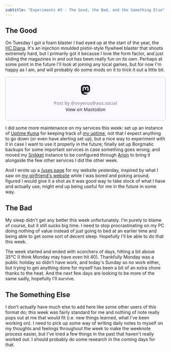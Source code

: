 ```yaml
---
subtitle: "Experiments #3 - The Good, the Bad, and the Something Else"
---
```


## The Good

On Tuesday I got a foam blaster I had eyed up at the start of the year, the
[HC Diana](https://www.frontlinefoam.com/product/haretech-diana-brushless-pistol).
It's an injection moulded pistol-style flywheel blaster that shoots extremely
hard, but I primarily got it because I love the form factor, and just sliding
the magazines in and out has been really fun on its own. Perhaps at some point
in the future I'll look at joining any local games, but for now I'm happy as I
am, and will probably do some mods on it to trick it out a little bit.

<blockquote class="mastodon-embed" data-embed-url="https://aus.social/@ovyerus/113903336689317934/embed" style="background: #FCF8FF; border-radius: 8px; border: 1px solid #C9C4DA; margin: 0; max-width: 540px; min-width: 270px; overflow: hidden; padding: 0;"> <a href="https://aus.social/@ovyerus/113903336689317934" target="_blank" style="align-items: center; color: #1C1A25; display: flex; flex-direction: column; font-family: system-ui, -apple-system, BlinkMacSystemFont, 'Segoe UI', Oxygen, Ubuntu, Cantarell, 'Fira Sans', 'Droid Sans', 'Helvetica Neue', Roboto, sans-serif; font-size: 14px; justify-content: center; letter-spacing: 0.25px; line-height: 20px; padding: 24px; text-decoration: none;"> <svg xmlns="http://www.w3.org/2000/svg" xmlns:xlink="http://www.w3.org/1999/xlink" width="32" height="32" viewBox="0 0 79 75"><path d="M74.7135 16.6043C73.6199 8.54587 66.5351 2.19527 58.1366 0.964691C56.7196 0.756754 51.351 0 38.9148 0H38.822C26.3824 0 23.7135 0.756754 22.2966 0.964691C14.1319 2.16118 6.67571 7.86752 4.86669 16.0214C3.99657 20.0369 3.90371 24.4888 4.06535 28.5726C4.29578 34.4289 4.34049 40.275 4.877 46.1075C5.24791 49.9817 5.89495 53.8251 6.81328 57.6088C8.53288 64.5968 15.4938 70.4122 22.3138 72.7848C29.6155 75.259 37.468 75.6697 44.9919 73.971C45.8196 73.7801 46.6381 73.5586 47.4475 73.3063C49.2737 72.7302 51.4164 72.086 52.9915 70.9542C53.0131 70.9384 53.0308 70.9178 53.0433 70.8942C53.0558 70.8706 53.0628 70.8445 53.0637 70.8179V65.1661C53.0634 65.1412 53.0574 65.1167 53.0462 65.0944C53.035 65.0721 53.0189 65.0525 52.9992 65.0371C52.9794 65.0218 52.9564 65.011 52.9318 65.0056C52.9073 65.0002 52.8819 65.0003 52.8574 65.0059C48.0369 66.1472 43.0971 66.7193 38.141 66.7103C29.6118 66.7103 27.3178 62.6981 26.6609 61.0278C26.1329 59.5842 25.7976 58.0784 25.6636 56.5486C25.6622 56.5229 25.667 56.4973 25.6775 56.4738C25.688 56.4502 25.7039 56.4295 25.724 56.4132C25.7441 56.397 25.7678 56.3856 25.7931 56.3801C25.8185 56.3746 25.8448 56.3751 25.8699 56.3816C30.6101 57.5151 35.4693 58.0873 40.3455 58.086C41.5183 58.086 42.6876 58.086 43.8604 58.0553C48.7647 57.919 53.9339 57.6701 58.7591 56.7361C58.8794 56.7123 58.9998 56.6918 59.103 56.6611C66.7139 55.2124 73.9569 50.665 74.6929 39.1501C74.7204 38.6967 74.7892 34.4016 74.7892 33.9312C74.7926 32.3325 75.3085 22.5901 74.7135 16.6043ZM62.9996 45.3371H54.9966V25.9069C54.9966 21.8163 53.277 19.7302 49.7793 19.7302C45.9343 19.7302 44.0083 22.1981 44.0083 27.0727V37.7082H36.0534V27.0727C36.0534 22.1981 34.124 19.7302 30.279 19.7302C26.8019 19.7302 25.0651 21.8163 25.0617 25.9069V45.3371H17.0656V25.3172C17.0656 21.2266 18.1191 17.9769 20.2262 15.568C22.3998 13.1648 25.2509 11.9308 28.7898 11.9308C32.8859 11.9308 35.9812 13.492 38.0447 16.6111L40.036 19.9245L42.0308 16.6111C44.0943 13.492 47.1896 11.9308 51.2788 11.9308C54.8143 11.9308 57.6654 13.1648 59.8459 15.568C61.9529 17.9746 63.0065 21.2243 63.0065 25.3172L62.9996 45.3371Z" fill="currentColor"/></svg> <div style="color: #787588; margin-top: 16px;">Post by @ovyerus@aus.social</div> <div style="font-weight: 500;">View on Mastodon</div> </a> </blockquote> <script data-allowed-prefixes="https://aus.social/" async src="https://staticcdn.aus.social/embed.js"></script>

I did some more maintenance on my services this week: set up an instance of
[Uptime Kuma](https://github.com/louislam/uptime-kuma) for keeping track of
[my uptime](https://status.ovy.sh), not that I expect anything to go down (or
even have alerting set up), but a nice way to experiment with it in case I want
to use it properly in the future; finally set up Borgmatic backups for some
important services in case something goes wrong; and moved my
[Snikket](https://snikket.org) instance to be configured through
[Arion](https://docs.hercules-ci.com/arion/) to bring it alongside the few other
services I did the other week.

And I wrote up a [/uses page](/uses) for my website yesterday, inspired by what
I saw on [my girlfriend's website](https://natalie.sh/uses) while I was bored
and poking around, figured I would give it a shot as it was good way to take
stock of what I have and actually use; might end up being useful for me in the
future in some way.

## The Bad

My sleep didn't get any better this week unfortunately. I'm purely to blame of
course, but it still sucks big time. I need to stop procrastinating on my PC
doing nothing of value instead of just going to bed at an earlier time and being
able to get some sort of decent sleep. Hopefully I'll be able to do that this
week.

The week started and ended with scorchers of days, hitting a bit above 35°C (I
think Monday may have even hit 40). Thankfully Monday was a public holiday so
didn't have work, and today's Sunday so no work either, but trying to get
anything done for myself has been a bit of an extra chore thanks to the heat.
And the next few days are looking to be more of the same sadly, hopefully I'll
survive.

## The Something Else

I don't actually have much else to add here like some other users of this format
do; this week was fairly standard for me and nothing of note really pops out at
me that would fit (i.e. new things learned, what I've been working on). I need
to pick up some way of writing daily notes to myself on my thoughts and feelings
throughout the week to make the weeknote process easier, but I've tried a few
things in the past that haven't really worked out. I should probably do some
research in the coming days for that.
